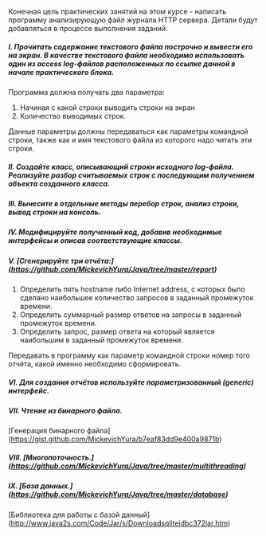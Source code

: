 Конечная цель практических занятий на этом курсе - написать программу анализирующую файл журнала HTTP сервера. Детали будут добавляться в процессе выполнения заданий.

##### I. Прочитать содержание текстового файла построчно и вывести его на экран. В качестве текстового файла необходимо использовать один из access log-файлов расположенных по ссылке данной в начале практического блока.

Программа должна получать два параметра:

1. Начиная с какой строки выводить строки на экран
2. Количество выводимых строк.

Данные параметры должны передаваться как параметры командной строки, также как и имя текстового файла из которого надо читать эти строки.

##### II. Создайте класс, описывающий строки исходного log-файла. Реализуйте разбор считываемых строк с последующим получением объекта созданного класса.

##### III. Вынесите в отдельные методы перебор строк, анализ строки, вывод строки на консоль.

##### IV. Модифицируйте полученный код, добавив необходимые интерфейсы и описав соответствующие классы.

##### V. [Сгенерируйте три отчёта:] (https://github.com/MickevichYura/Java/tree/master/report)

1. Определить пять hostname либо Internet address, с которых было сделано наибольшее количество запросов в заданный промежуток времени.
2. Определить суммарный размер ответов на запросы в заданный промежуток времени.
3. Определить запрос, размер ответа на который является наибольшим в заданный промежуток времени.

Передавать в программу как параметр командной строки номер того отчёта, какой именно необходимо сформировать.

##### VI. Для создания отчётов используйте параметризованный (generic) интерфейс.

##### VII. Чтение из бинарного файла.

[Генерация бинарного файла] (https://gist.github.com/MickevichYura/b7eaf83dd9e400a9871b)

##### VIII. [Многопоточность.] (https://github.com/MickevichYura/Java/tree/master/multithreading)

##### IX. [База данных.] (https://github.com/MickevichYura/Java/tree/master/database)

[Библиотека для работы с базой данный] (http://www.java2s.com/Code/Jar/s/Downloadsqlitejdbc372jar.htm)
